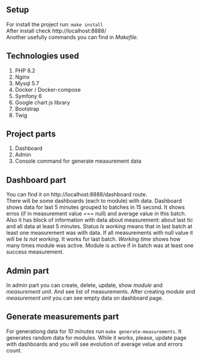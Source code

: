 ## Setup
For install the project run: ```make install```   
After install check http://localhost:8888/  
Another usefully commands you can find in _Makefile_.
## Technologies used
1. PHP 8.2
2. Nginx
3. Mysql 5.7
4. Docker / Docker-compose
5. Symfony 6
6. Google chart js library
7. Bootstrap
8. Twig
## Project parts
1. Dashboard
2. Admin
3. Console command for generate measurement data
## Dashboard part
You can find it on http://localhost:8888/dashboard route.  
There will be some dashboards (each to module) with data. Dashboard shows data for last 5 minutes grouped to batches in 15 second. It shows erros (if in measurement value === null) and average value in this batch. Also it has block of information with data about measurement: about last tic and all data at least 5 minutes.
Status _Is working_ means that in last batch at least one measurement was with data. If all measurements with null value it will be _Is not working_. It works for last batch.
_Working time_ shows how many times module was active. Module is active if in batch was at least one success measurement.

## Admin part
In admin part you can create, delete, update, show _module_ and _measurement unit_. And see list of measurements. After creating _module_ and _measurement unit_ you can see empty data on dashboard page.
## Generate measurements part
For generationg data for _10 minutes_ run ```make generate-measurements```. It generates random data for modules. While it works, please, update page with dashboards and you will see evolution of average velue and errors count.